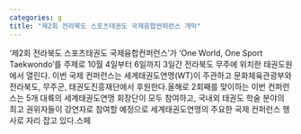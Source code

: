 ```yaml
---
categories: g
title: "제2회 전라북도 스포츠태권도 국제융합컨퍼런스 개막"
---
```

‘제2회 전라북도 스포츠태권도 국제융합컨퍼런스’가 ‘One World, One Sport Taekwondo’를 주제로 10월 4일부터 6일까지 3일간 전라북도 무주에 위치한 태권도원에서 열린다. 이번 국제 컨퍼런스는 세계태권도연맹(WT)이 주관하고 문화체육관광부와 전라북도, 무주군, 태권도진흥재단에서 후원한다.올해로 2회째를 맞이하는 이번 컨퍼런스는 5개 대륙의 세계태권도연맹 회장단이 모두 참여하고, 국내외 태권도 학술 분야의 최고 권위자들이 강연자로 참여할 예정으로 세계태권도연맹의 주요한 국제 컨퍼런스 행사로 자리 잡고 있다.스페